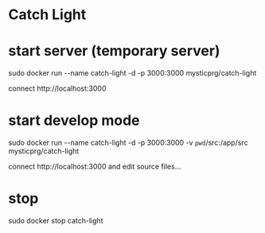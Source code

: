 # Catch Light

# start server (temporary server)
sudo docker run --name catch-light -d -p 3000:3000 mysticprg/catch-light 

connect http://localhost:3000

# start develop mode
sudo docker run --name catch-light -d -p 3000:3000 -v `pwd`/src:/app/src mysticprg/catch-light

connect http://localhost:3000 and edit source files...

# stop
sudo docker stop catch-light


